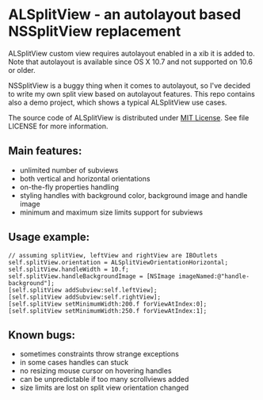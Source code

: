 # ALSplitView - an autolayout based NSSplitView replacement

ALSplitView custom view requires autolayout enabled in a xib it is added to. Note that autolayout is available since OS X 10.7 and not supported on 10.6 or older.

NSSplitView is a buggy thing when it comes to autolayout, so I've decided to write my own split view based on autolayout features. This repo contains also a demo project, which shows a typical ALSplitView use cases.

The source code of ALSplitView is distributed under [MIT License](http://en.wikipedia.org/wiki/MIT_License). See file LICENSE for more information.

## Main features:

- unlimited number of subviews
- both vertical and horizontal orientations
- on-the-fly properties handling
- styling handles with background color, background image and handle image
- minimum and maximum size limits support for subviews

## Usage example:

``` obj-c
// assuming splitView, leftView and rightView are IBOutlets
self.splitView.orientation = ALSplitViewOrientationHorizontal;
self.splitView.handleWidth = 10.f;
self.splitView.handleBackgroundImage = [NSImage imageNamed:@"handle-background"];
[self.splitView addSubview:self.leftView];
[self.splitView addSubview:self.rightView];
[self.splitView setMinimumWidth:200.f forViewAtIndex:0];
[self.splitView setMinimumWidth:250.f forViewAtIndex:1];
```

## Known bugs:

- sometimes constraints throw strange exceptions
- in some cases handles can stuck
- no resizing mouse cursor on hovering handles
- can be unpredictable if too many scrollviews added
- size limits are lost on split view orientation changed
